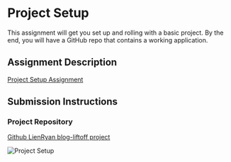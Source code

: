 # Project Setup
This assignment will get you set up and rolling with a basic project. By the end, you will have a GitHub repo that contains a working application.

## Assignment Description
[Project Setup Assignment](https://education.launchcode.org/liftoff/modules/assignments/project-setup)

## Submission Instructions

### Project Repository
[Github LienRyan blog-liftoff project](https://github.com/lienryan/blog-liftoff.git)

![Project Setup](./ProjectSetup.JPG)